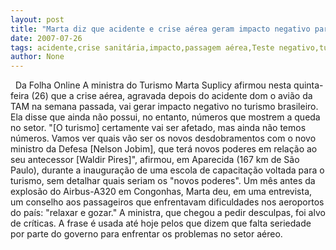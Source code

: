 ```yaml
---
layout: post
title: "Marta diz que acidente e crise aérea geram impacto negativo para turismo"
date: 2007-07-26
tags: acidente,crise sanitária,impacto,passagem aérea,Teste negativo,turismo
author: None
---
```

&nbsp;
Da Folha Online
A ministra do Turismo Marta Suplicy&nbsp;afirmou nesta quinta-feira (26)&nbsp;que a crise a&eacute;rea, agravada depois do acidente dom o avi&atilde;o da TAM na semana passada, vai gerar impacto negativo no turismo brasileiro. Ela disse que ainda n&atilde;o possui, no entanto, n&uacute;meros que mostrem a queda no setor. 
&quot;[O turismo] certamente vai ser afetado, mas ainda n&atilde;o temos n&uacute;meros. Vamos ver quais v&atilde;o ser os novos desdobramentos com o novo ministro da Defesa [Nelson Jobim], que ter&aacute; novos poderes em rela&ccedil;&atilde;o ao seu antecessor [Waldir Pires]&quot;, afirmou, em Aparecida (167 km de S&atilde;o Paulo), durante a inaugura&ccedil;&atilde;o de uma escola de capacita&ccedil;&atilde;o voltada para o turismo, sem detalhar quais seriam os &quot;novos poderes&quot;. 
Um m&ecirc;s antes da explos&atilde;o do Airbus-A320 em Congonhas, Marta deu, em uma entrevista, um conselho aos passageiros que enfrentavam dificuldades nos aeroportos do pa&iacute;s: &quot;relaxar e gozar.&quot; A ministra, que chegou a pedir desculpas, foi alvo de cr&iacute;ticas. A frase &eacute; usada at&eacute; hoje pelos que dizem que falta seriedade por parte do governo para enfrentar os problemas no setor a&eacute;reo. 